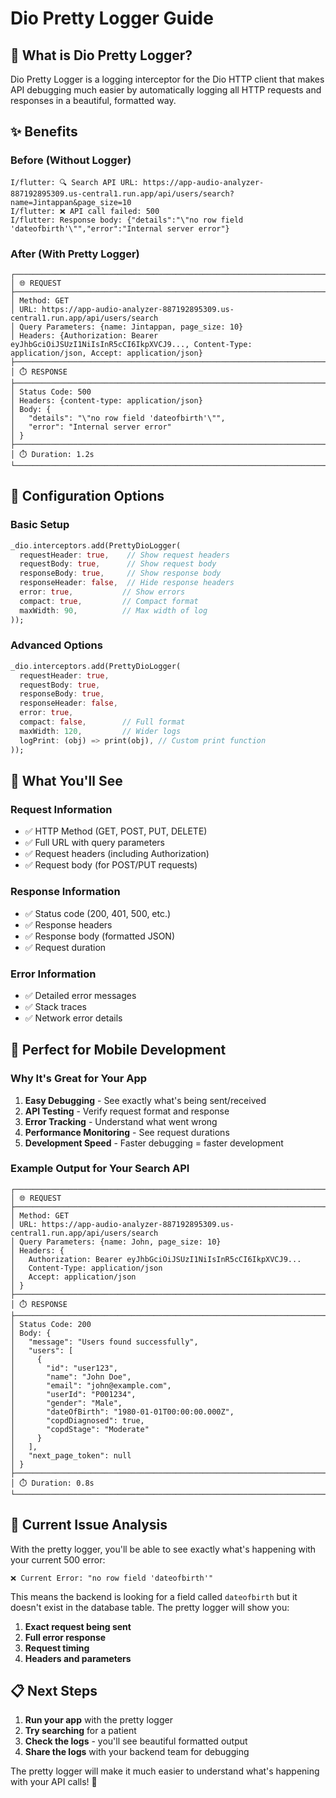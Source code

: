 # Dio Pretty Logger Guide

## 🎯 **What is Dio Pretty Logger?**

Dio Pretty Logger is a logging interceptor for the Dio HTTP client that makes API debugging much easier by automatically logging all HTTP requests and responses in a beautiful, formatted way.

## ✨ **Benefits**

### **Before (Without Logger)**
```
I/flutter: 🔍 Search API URL: https://app-audio-analyzer-887192895309.us-central1.run.app/api/users/search?name=Jintappan&page_size=10
I/flutter: ❌ API call failed: 500
I/flutter: Response body: {"details":"\"no row field 'dateofbirth'\"","error":"Internal server error"}
```

### **After (With Pretty Logger)**
```
┌───────────────────────────────────────────────────────────────────────────────────────
│ 🌐 REQUEST
├───────────────────────────────────────────────────────────────────────────────────────
│ Method: GET
│ URL: https://app-audio-analyzer-887192895309.us-central1.run.app/api/users/search
│ Query Parameters: {name: Jintappan, page_size: 10}
│ Headers: {Authorization: Bearer eyJhbGciOiJSUzI1NiIsInR5cCI6IkpXVCJ9..., Content-Type: application/json, Accept: application/json}
├───────────────────────────────────────────────────────────────────────────────────────
│ ⏱️ RESPONSE
├───────────────────────────────────────────────────────────────────────────────────────
│ Status Code: 500
│ Headers: {content-type: application/json}
│ Body: {
│   "details": "\"no row field 'dateofbirth'\"",
│   "error": "Internal server error"
│ }
├───────────────────────────────────────────────────────────────────────────────────────
│ ⏱️ Duration: 1.2s
└───────────────────────────────────────────────────────────────────────────────────────
```

## 🔧 **Configuration Options**

### **Basic Setup**
```dart
_dio.interceptors.add(PrettyDioLogger(
  requestHeader: true,    // Show request headers
  requestBody: true,      // Show request body
  responseBody: true,     // Show response body
  responseHeader: false,  // Hide response headers
  error: true,           // Show errors
  compact: true,         // Compact format
  maxWidth: 90,          // Max width of log
));
```

### **Advanced Options**
```dart
_dio.interceptors.add(PrettyDioLogger(
  requestHeader: true,
  requestBody: true,
  responseBody: true,
  responseHeader: false,
  error: true,
  compact: false,        // Full format
  maxWidth: 120,         // Wider logs
  logPrint: (obj) => print(obj), // Custom print function
));
```

## 🚀 **What You'll See**

### **Request Information**
- ✅ HTTP Method (GET, POST, PUT, DELETE)
- ✅ Full URL with query parameters
- ✅ Request headers (including Authorization)
- ✅ Request body (for POST/PUT requests)

### **Response Information**
- ✅ Status code (200, 401, 500, etc.)
- ✅ Response headers
- ✅ Response body (formatted JSON)
- ✅ Request duration

### **Error Information**
- ✅ Detailed error messages
- ✅ Stack traces
- ✅ Network error details

## 📱 **Perfect for Mobile Development**

### **Why It's Great for Your App**
1. **Easy Debugging** - See exactly what's being sent/received
2. **API Testing** - Verify request format and response
3. **Error Tracking** - Understand what went wrong
4. **Performance Monitoring** - See request durations
5. **Development Speed** - Faster debugging = faster development

### **Example Output for Your Search API**
```
┌───────────────────────────────────────────────────────────────────────────────────────
│ 🌐 REQUEST
├───────────────────────────────────────────────────────────────────────────────────────
│ Method: GET
│ URL: https://app-audio-analyzer-887192895309.us-central1.run.app/api/users/search
│ Query Parameters: {name: John, page_size: 10}
│ Headers: {
│   Authorization: Bearer eyJhbGciOiJSUzI1NiIsInR5cCI6IkpXVCJ9...
│   Content-Type: application/json
│   Accept: application/json
│ }
├───────────────────────────────────────────────────────────────────────────────────────
│ ⏱️ RESPONSE
├───────────────────────────────────────────────────────────────────────────────────────
│ Status Code: 200
│ Body: {
│   "message": "Users found successfully",
│   "users": [
│     {
│       "id": "user123",
│       "name": "John Doe",
│       "email": "john@example.com",
│       "userId": "P001234",
│       "gender": "Male",
│       "dateOfBirth": "1980-01-01T00:00:00.000Z",
│       "copdDiagnosed": true,
│       "copdStage": "Moderate"
│     }
│   ],
│   "next_page_token": null
│ }
├───────────────────────────────────────────────────────────────────────────────────────
│ ⏱️ Duration: 0.8s
└───────────────────────────────────────────────────────────────────────────────────────
```

## 🎯 **Current Issue Analysis**

With the pretty logger, you'll be able to see exactly what's happening with your current 500 error:

```
❌ Current Error: "no row field 'dateofbirth'"
```

This means the backend is looking for a field called `dateofbirth` but it doesn't exist in the database table. The pretty logger will show you:

1. **Exact request being sent**
2. **Full error response**
3. **Request timing**
4. **Headers and parameters**

## 📋 **Next Steps**

1. **Run your app** with the pretty logger
2. **Try searching** for a patient
3. **Check the logs** - you'll see beautiful formatted output
4. **Share the logs** with your backend team for debugging

The pretty logger will make it much easier to understand what's happening with your API calls! 🎉 